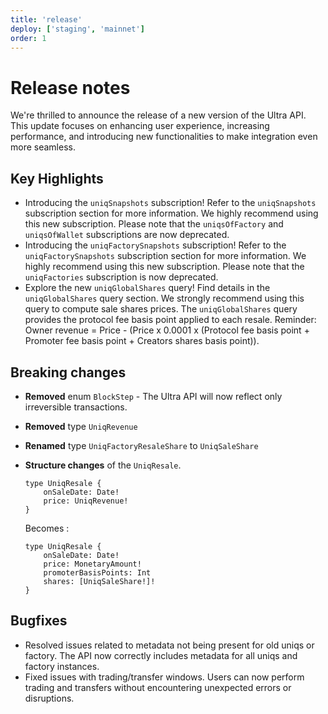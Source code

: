 ```yaml
---
title: 'release'
deploy: ['staging', 'mainnet']
order: 1
---
```


# Release notes

We're thrilled to announce the release of a new version of the Ultra API. This update focuses on enhancing user experience, increasing performance, and introducing new functionalities to make integration even more seamless.

## Key Highlights

-   Introducing the `uniqSnapshots` subscription! Refer to the `uniqSnapshots` subscription section for more information. We highly recommend using this new subscription. Please note that the `uniqsOfFactory` and `uniqsOfWallet` subscriptions are now deprecated.
-   Introducing the `uniqFactorySnapshots` subscription! Refer to the `uniqFactorySnapshots` subscription section for more information. We highly recommend using this new subscription. Please note that the `uniqFactories` subscription is now deprecated.
-   Explore the new `uniqGlobalShares` query! Find details in the `uniqGlobalShares` query section. We strongly recommend using this query to compute sale shares prices. The `uniqGlobalShares` query provides the protocol fee basis point applied to each resale. Reminder: Owner revenue = Price - (Price x 0.0001 x (Protocol fee basis point + Promoter fee basis point + Creators shares basis point)).

## Breaking changes

-   **Removed** enum `BlockStep` - The Ultra API will now reflect only irreversible transactions.

-   **Removed** type `UniqRevenue`

-   **Renamed** type `UniqFactoryResaleShare` to `UniqSaleShare`

-   **Structure changes** of the `UniqResale`.
    ```
    type UniqResale {
        onSaleDate: Date!
        price: UniqRevenue!
    }
    ```
    Becomes :
    ```
    type UniqResale {
        onSaleDate: Date!
        price: MonetaryAmount!
        promoterBasisPoints: Int
        shares: [UniqSaleShare!]!
    }
    ```

## Bugfixes

-   Resolved issues related to metadata not being present for old uniqs or factory. The API now correctly includes metadata for all uniqs and factory instances.
-   Fixed issues with trading/transfer windows. Users can now perform trading and transfers without encountering unexpected errors or disruptions.
